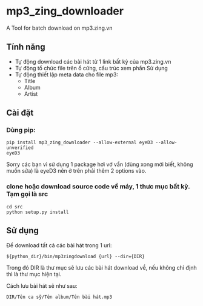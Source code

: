 mp3_zing_downloader
===================

A Tool for batch download on mp3.zing.vn

Tính năng
---------

* Tự động download các bài hát từ 1 link bất kỳ của mp3.zing.vn
* Tự động tổ chức file trên ổ cứng, cấu trúc xem phần Sử dụng
* Tự động thiết lập meta data cho file mp3:
    * Title
    * Album
    * Artist

Cài đặt
-------

### Dùng pip:

    pip install mp3_zing_downloader --allow-external eyeD3 --allow-unverified
    eyeD3

Sorry các bạn vì sử dụng 1 package hơi vớ vẩn (dùng xong mới biết,
không muốn sửa) là eyeD3 nên ở trên phải thêm 2 options vào.

### clone hoặc download source code về máy, 1 thưc mục bất kỳ. Tạm gọi là src

    cd src
    python setup.py install

Sử dụng
-------

Để download tất cả các bài hát trong 1 url:

    ${python_dir}/bin/mp3zingdownload {url} --dir={DIR}

Trong đó DIR là thư mục sẽ lưu các bài hát download về, nếu không chỉ định thì là thư mục hiện tại.

Cách lưu bài hát sẽ như sau:

    DIR/Tên ca sỹ/Tên album/Tên bài hát.mp3